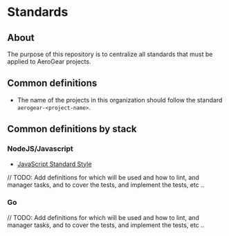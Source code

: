# Standards

## About

The purpose of this repository is to centralize all standards that must be applied to AeroGear projects.


## Common definitions

* The name of the projects in this organization should follow the standard `aerogear-<project-name>`. 


## Common definitions by stack

### NodeJS/Javascript 

* [JavaScript Standard Style](https://standardjs.com/)

// TODO: Add definitions for which will be used and how to lint, and manager tasks, and to cover the tests, and implement the tests, etc .. 

### Go

// TODO: Add definitions for which will be used and how to lint, and manager tasks, and to cover the tests, and implement the tests, etc .. 


